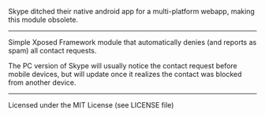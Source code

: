 Skype ditched their native android app for a multi-platform webapp, making this module obsolete.
___
Simple Xposed Framework module that automatically denies (and reports as spam) all contact requests.

The PC version of Skype will usually notice the contact request before mobile devices, but will update 
once it realizes the contact was blocked from another device. 

___

Licensed under the MIT License (see LICENSE file)
